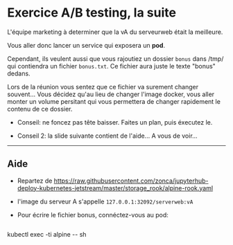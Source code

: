 
# Exercice A/B testing, la suite

L'équipe marketing à determiner que la vA du serveurweb était la meilleure.

Vous aller donc lancer un service qui exposera un **pod**.

Cependant, ils veulent aussi que vous rajoutiez un dossier `bonus` dans /tmp/ qui contiendra un fichier `bonus.txt`. Ce fichier aura juste le texte "bonus" dedans.

Lors de la réunion vous sentez que ce fichier va surement changer souvent... Vous décidez qu'au lieu de changer l'image docker, vous aller monter un volume persitant qui vous permettera de changer rapidement le contenu de ce dossier.

- Conseil: ne foncez pas tête baisser. Faites un plan, puis éxecutez le.

- Conseil 2: la slide suivante contient de l'aide... A vous de voir...

---

## Aide

- Repartez de https://raw.githubusercontent.com/zonca/jupyterhub-deploy-kubernetes-jetstream/master/storage_rook/alpine-rook.yaml

- l'image du serveur A s'appelle `127.0.0.1:32092/serverweb:vA`

- Pour écrire le fichier bonus, connéctez-vous au pod:
  ```bash
kubectl exec -ti alpine -- sh
  ```



